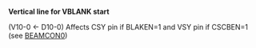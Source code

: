 **Vertical line for VBLANK start**

(V10-0 <\- D10-0) Affects CSY pin if BLAKEN=1 and VSY pin if CSCBEN=1 (see [BEAMCON0](DFF1DC_BEAMCON0.md))

